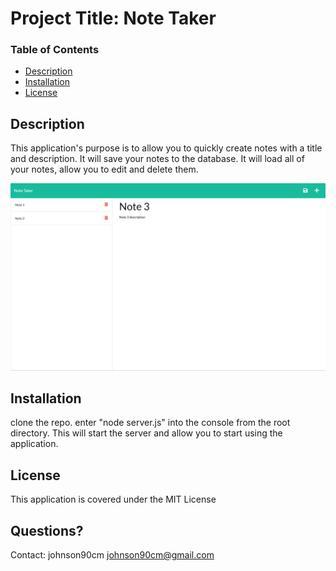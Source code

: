   # Project Title: Note Taker

  ### Table of Contents
  * [Description](#description)
  * [Installation](#installation)
  * [License](#license)

  ## Description
  This application's purpose is to allow you to quickly create notes with a title and description. It will save your notes to the database. It will load all of your notes, allow     you to edit and delete them.
  
  ![Demo](./Screenshot.png)

  ## Installation
  clone the repo. enter "node server.js" into the console from the root directory. This will start the server and allow you to start using the application.

  ## License
  This application is covered under the MIT License

  ## Questions? 
  Contact: 
  johnson90cm
  johnson90cm@gmail.com
